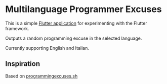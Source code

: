 # Multilanguage Programmer Excuses

This is a simple [Flutter application](https://flutter.io/) for experimenting
with the Flutter framework.

Outputs a random programming excuse in the selected language.

Currently supporting English and Italian.

## Inspiration

Based on [programmingexcuses.sh](https://github.com/pixelastic/programmingexcuses.sh)

